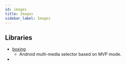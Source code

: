 ```yaml
---
id: images
title: Images
sidebar_label: Images
---
```


## Libraries

* [boxing](https://github.com/Bilibili/boxing)
  * Android multi-media selector based on MVP mode.
* ​